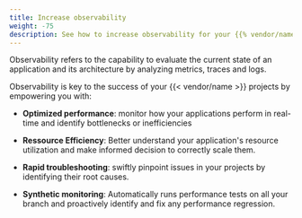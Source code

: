 ```yaml
---
title: Increase observability
weight: -75
description: See how to increase observability for your {{% vendor/name %}} projects.
---
```


Observability refers to the capability to evaluate the current state of an application and its architecture by analyzing metrics, traces and logs.

Observability is key to the success of your {{< vendor/name >}} projects by empowering you with:

- **Optimized performance**: monitor how your applications perform in real-time and identify bottlenecks or inefficiencies

- **Ressource Efficiency**: Better understand your application's resource utilization and make informed decision to correctly scale them.

- **Rapid troubleshooting**: swiftly pinpoint issues in your projects by identifying their root causes.

- **Synthetic monitoring**: Automatically runs performance tests on all your branch and proactively identify and fix any performance regression.

